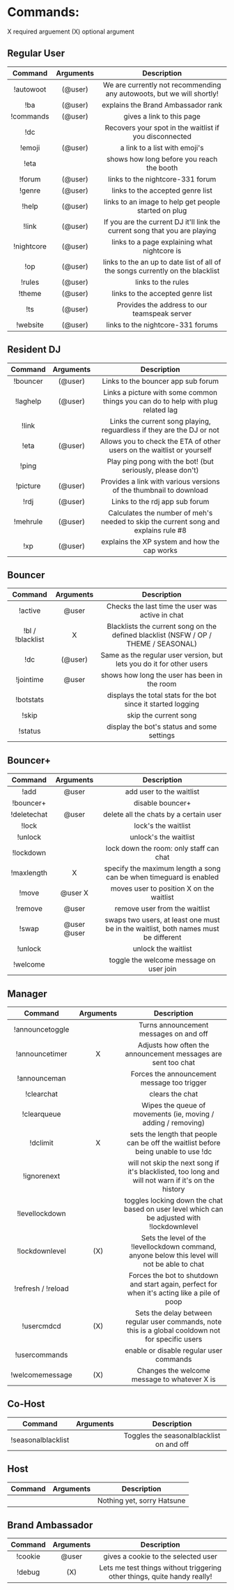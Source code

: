 Commands:
=========

X required arguement
(X) optional argument

Regular User
----

|Command | Arguments |  Description |
|:------:|:---------:|:--------------------------------------:|
|!autowoot | (@user) | We are currently not recommending any autowoots, but we will shortly! |
|!ba | (@user) | explains the Brand Ambassador rank |
|!commands | (@user) | gives a link to this page |
|!dc | | Recovers your spot in the waitlist if you disconnected |
|!emoji | (@user) | a link to a list with emoji's |
|!eta | | shows how long before you reach the booth |
|!forum | (@user) | links to the nightcore-331 forum |
|!genre | (@user) | links to the accepted genre list |
|!help | (@user) | links to an image to help get people started on plug |
|!link | (@user) | If you are the current DJ it'll link the current song that you are playing |
|!nightcore | (@user) | links to a page explaining what nightcore is |
|!op | (@user) | links to the an up to date list of all of the songs currently on the blacklist |
|!rules | (@user) | links to the rules |
|!theme | (@user) | links to the accepted genre list |
|!ts | (@user) | Provides the address to our teamspeak server |
|!website | (@user) | links to the nightcore-331 forums |

Resident DJ
-----------

|Command | Arguments |  Description |
|:------:|:---------:|:--------------------------------------:|
|!bouncer | (@user) | Links to the bouncer app sub forum |
|!laghelp | (@user) | Links a picture with some common things you can do to help with plug related lag |
|!link | | Links the current song playing, reguardless if they are the DJ or not |
|!eta | (@user) | Allows you to check the ETA of other users on the waitlist or yourself |
|!ping | | Play ping pong with the bot! (but seriously, please don't) |
|!picture | (@user) | Provides a link with various versions of the thumbnail to download |
|!rdj | (@user) | Links to the rdj app sub forum |
|!mehrule | (@user) | Calculates the number of meh's needed to skip the current song and explains rule #8 |
|!xp | (@user) | explains the XP system and how the cap works |

Bouncer
-------

|Command | Arguments |  Description |
|:------:|:---------:|:--------------------------------------:|
|!active | @user | Checks the last time the user was active in chat |
|!bl / !blacklist | X | Blacklists the current song on the defined blacklist (NSFW / OP / THEME / SEASONAL) |
|!dc | (@user) | Same as the regular user version, but lets you do it for other users |
|!jointime | @user | shows how long the user has been in the room |
|!botstats | | displays the total stats for the bot since it started logging |
|!skip | | skip the current song |
|!status | | display the bot's status and some settings |

Bouncer+
--------

|Command | Arguments |  Description |
|:------:|:---------:|:--------------------------------------:|
|!add | @user | add user to the waitlist |
|!bouncer+ | | disable bouncer+ |
|!deletechat | @user | delete all the chats by a certain user |
|!lock | | lock's the waitlist |
|!unlock | | unlock's the waitlist |
|!lockdown | | lock down the room: only staff can chat |
|!maxlength | X | specify the maximum length a song can be when timeguard is enabled |
|!move | @user X | moves user to position X on the waitlist |
|!remove | @user | remove user from the waitlist |
|!swap | @user @user | swaps two users, at least one must be in the waitlist, both names must be different |
|!unlock | | unlock the waitlist |
|!welcome | | toggle the welcome message on user join |

Manager
-------

|Command | Arguments |  Description |
|:------:|:---------:|:--------------------------------------:|
|!announcetoggle | |Turns announcement messages on and off |
|!announcetimer | X |Adjusts how often the announcement messages are sent too chat |
|!announceman | |Forces the announcement message too trigger |
|!clearchat | |clears the chat |
|!clearqueue | | Wipes the queue of movements (ie, moving / adding / removing) |
|!dclimit | X | sets the length that people can be off the waitlist before being unable to use !dc |
|!ignorenext | | will not skip the next song if it's blacklisted, too long and will not warn if it's on the history |
|!levellockdown | | toggles locking down the chat based on user level which can be adjusted with !lockdownlevel |
|!lockdownlevel | (X) | Sets the level of the !levellockdown command, anyone below this level will not be able to chat |
|!refresh / !reload | | Forces the bot to shutdown and start again, perfect for when it's acting like a pile of poop |
|!usercmdcd | (X) | Sets the delay between regular user commands, note this is a global cooldown not for specific users |
|!usercommands | | enable or disable regular user commands|
|!welcomemessage | (X) | Changes the welcome message to whatever X is |

Co-Host
-------

|Command | Arguments |  Description |
|:------:|:---------:|:--------------------------------------:|
|!seasonalblacklist | | Toggles the seasonalblacklist on and off |

Host
-------

|Command | Arguments |  Description |
|:------:|:---------:|:--------------------------------------:|
| | | Nothing yet, sorry Hatsune |

Brand Ambassador
-------

|Command | Arguments |  Description |
|:------:|:---------:|:--------------------------------------:|
|!cookie | @user | gives a cookie to the selected user |
|!debug | (X) | Lets me test things without triggering other things, quite handy really! |










